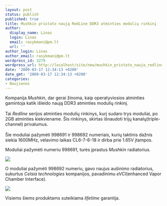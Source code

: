 ```yaml
---
layout: post
status: publish
published: true
title: Mushkin pristato naują RedLine DDR3 atminties modulių rinkinį
author:
  display_name: Linas
  login: Linas
  email: rasykmani@pm.lt
  url: ''
author_login: Linas
author_email: rasykmani@pm.lt
wordpress_id: 3279
wordpress_url: http://localhost/site/new/mushkin_pristato_nauja_redline_ddr3_atminties_rinkini/
date: '2009-03-17 12:34:13 +0200'
date_gmt: '2009-03-17 12:34:13 +0200'
categories:
- Naujienos
---
```

<p>Kompanija <i>Mushkin</i>, dar gerai žinoma, kaip operatyviosios atminties gamintoja katik išleido naują DDR3 atminties modulių rinkinį.<br />
<br />Tai <i>Redline</i> serijos atminties modulių rinkinys, kurį sudaro trys moduliai, po 2GB atminties kiekviename. Šis rinkinys, skirtas išnaudoti trijų kanalų(triple-channel) privalumus.<br />
<br />Šie moduliai pažymėti 998691 ir 998692 numeriais, kurių taktinis dažnis siekia 1600MHz, vėlavimo laikas CL6-7-6-18 ir dirba prie 1.65V įtampos.</p>
<p>Moduliai pažymėti numeriu 998691, turės įprastus <i>Mushkin</i> radiatorius.</p>
<p><img src="http://svarke.technews.lt/mushkin_redline_tri-channel_ddr3_kit_01.jpg" /></p>
<p>O moduliai pažymėti 998692 numeriu, gavo naujus aušinimo radiatorius, sukurtus <i>Celsia technologies</i> kompanijos, pavadinimu <i>eVCI</i>(enhanced Vapor Chamber Interface).</p>
<p><img src="http://svarke.technews.lt/mushkin_redline_ascent_tri-channel_ddr3_kit_01.jpg" /></p>
<p>Visiems šiems produktams suteikiama <i>lifetime</i> garantija.</p>
